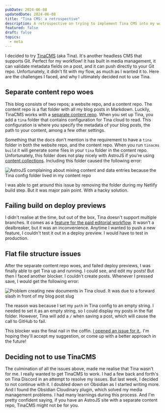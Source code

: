 ```yaml
---
pubDate: 2024-06-08
updatedDate: 2024-06-08
title: "Tina CMS: a retrospective"
description: A retrospective on trying to implement Tina CMS into my workflow
featured: false
draft: false
topics:
  - meta
---
```

I decided to try [TinaCMS](https://tina.io/) (aka Tina). It's another headless CMS that supports Git. Perfect for my workflow! It has built in media management, it can validate metadata fields on a post, and it can push directly to your Git repo. Unfortunately, it didn't fit with my flow, as much as I wanted it to. Here are the challenges I faced, and why I ultimately decided not to use Tina.
## Separate content repo woes

This blog consists of two repos; a website repo, and a content repo. The content repo is a flat folder with all my blog posts in Markdown. Luckily, TinaCMS works with a [separate content repo](https://tina.io/guides/tinacms/separate-content-repo/guide/). When you set up Tina, you add a `tina` folder that contains configuration for Tina cloud to read. This configuration is where you specify the metadata of your blog posts, the path to your content, among a few other settings.

Something that the docs don't mention is the requirement to have a `tina` folder in both the website repo, and the content repo. When you run `tinacms build` it will generate some files in your `tina` folder in the content repo. Unfortunately, this folder does not play nicely with AstroJS if you're using [content collections](https://docs.astro.build/en/guides/content-collections/). Including this folder caused the following error:

![AstroJS complaining about mixing content and data entries because the Tina config folder lived in my content repo](https://res.cloudinary.com/jonathan-yeong/image/upload/v1717901753/unsigned_obsidian_uploads/tnet5xinqxvhowxgmzxt.png)


I was able to get around this issue by removing the folder during my Netlify build step. But it was major pain point. With a hacky solution.

## Failing build on deploy previews

I didn't realise at the time, but out of the box, Tina doesn't support multiple branches. It comes as a [feature for the paid editorial workflow](https://tina.io/docs/tina-cloud/branching/). It wasn't a dealbreaker, but it was an inconvenience. Anytime I wanted to push a new feature, I couldn't test it out in a deploy preview. I would have to test in production.

## Flat file structure issues

After the separate content repo woes, and failed deploy previews, I was finally able to get Tina up and running. I could see, and edit my posts! But then I faced another blocker. I couldn't create posts. Whenever I pressed save, I would get the following error:

![Problem creating new documents in Tina cloud. It was due to a forward slash in front of my blog post slug](https://res.cloudinary.com/jonathan-yeong/image/upload/v1717901821/unsigned_obsidian_uploads/jmvokcplie5lazy1amwx.png)


The reason was because I set my `path` in Tina config to an empty string. I needed to set it as an empty string, so I could display my posts in the flat folder. However, Tina will add a `/` when saving a post, which will cause the call to GitHub to fail.

This blocker was the final nail in the coffin. [I opened an issue for it.](https://github.com/tinacms/tinacms/issues/4543). I'm hoping they'll accept my suggestion, or come up with a better approach in the future!

## Deciding not to use TinaCMS

The culmination of all the issues above, made me realise that Tina wasn't for me. I really wanted to get TinaCMS to work. I had a few back and forth's on Tina Discord in an attempt to resolve my issues. But last week, I decided to not continue with it. I doubled down on Obsidian as I started writing more. And I found the Obsidian Cloudinary plugin, which solved my media management problems. I had many learnings during this process. And I'm pretty confident saying, if you have an AstroJS site with a separate content repo, TinaCMS might not be for you.